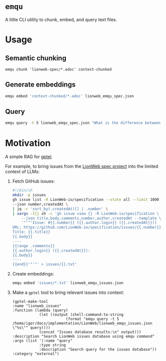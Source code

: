 # `emqu`

A little CLI utility to chunk, embed, and query text files.

# Usage

## Semantic chunking

```emacs-lisp
emqu chunk 'lionweb-spec/*.adoc' context-chunked
```

## Generate embeddings

```sh
emqu embed 'context-chunked/*.adoc' lionweb_emqu_spec.json
```

## Query

```sh
emqu query -t 5 lionweb_emqu_spec.json "What is the difference between key and name?"
```

# Motivation

A simple RAG for [gptel](https://github.com/karthink/gptel).

For example, to bring issues from the [LionWeb spec project](https://github.com/LionWeb-io/specification/) into the limited context of LLMs:

1. Fetch GitHub issues:

    ```sh
    #!/bin/sh
    mkdir -p issues
    gh issue list -R LionWeb-io/specification --state all --limit 1000 \
    --json number,createdAt \
    | jq -r 'sort_by(.createdAt)[] | .number' \
    | xargs -I{} sh -c 'gh issue view {} -R LionWeb-io/specification \
        --json title,body,comments,number,author,createdAt --template \
        '"'"'Issue: #{{.number}} [{{.author.login}} ({{.createdAt}})]
    URL: https://github.com/LionWeb-io/specification/issues/{{.number}}
    Title: {{.title}}
    {{.body}}
    ----
    {{range .comments}}
    {{.author.login}} ({{.createdAt}}):
    {{.body}}
    ----
    {{end}}'"'"' > issues/{}.txt'
    ```

2. Create embeddings:

    ```sh
    emqu embed 'issues/*.txt' lionweb_emqu_issues.json
    ```

3. Make a `gptel` tool to bring relevant issues into context:

    ```emacs-lisp
    (gptel-make-tool
    :name "lionweb_issues"
    :function (lambda (query)
                (let ((output (shell-command-to-string
                            (format "emqu query -t 5 /home/igor/docs/implementation/LionWeb/lionweb_emqu_issues.json \"%s\"" query))))
                (concat "Issues database results:\n" output)))
    :description "Search LionWeb issues database using emqu command"
    :args (list '(:name "query"
                :type string
                :description "Search query for the issues database"))
    :category "external")
    ```
